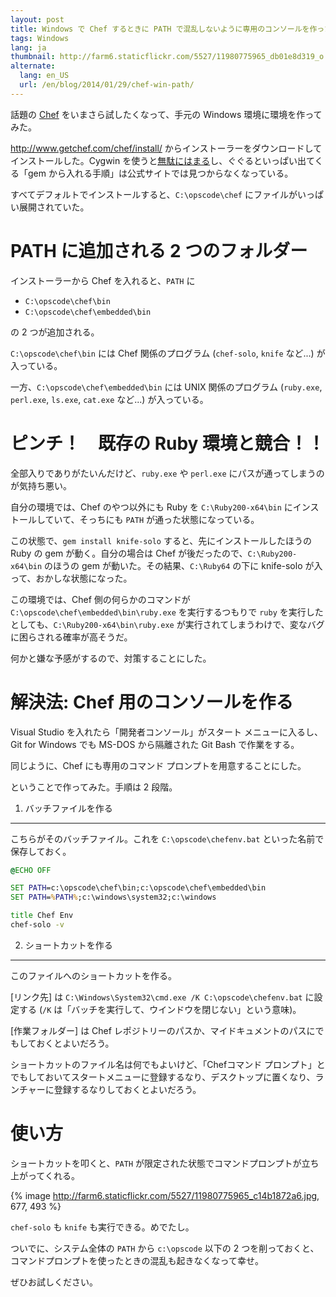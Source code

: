 ```yaml
---
layout: post
title: Windows で Chef するときに PATH で混乱しないように専用のコンソールを作った
tags: Windows
lang: ja
thumbnail: http://farm6.staticflickr.com/5527/11980775965_db01e8d319_o.png
alternate:
  lang: en_US
  url: /en/blog/2014/01/29/chef-win-path/
---
```

話題の [Chef](http://www.getchef.com/) をいまさら試したくなって、手元の Windows 環境に環境を作ってみた。

http://www.getchef.com/chef/install/ からインストーラーをダウンロードしてインストールした。Cygwin を使うと[無駄にはまる](http://dqn.sakusakutto.jp/2013/12/berkshelf_chef_gem_ruby.html)し、ぐぐるといっぱい出てくる「gem から入れる手順」は公式サイトでは見つからなくなっている。

すべてデフォルトでインストールすると、`C:\opscode\chef` にファイルがいっぱい展開されていた。


PATH に追加される 2 つのフォルダー
==================================

インストーラーから Chef を入れると、`PATH` に

  * `C:\opscode\chef\bin`
  * `C:\opscode\chef\embedded\bin`

の 2 つが追加される。

`C:\opscode\chef\bin` には Chef 関係のプログラム (`chef-solo`, `knife` など...) が入っている。

一方、`C:\opscode\chef\embedded\bin` には UNIX 関係のプログラム (`ruby.exe`, `perl.exe`, `ls.exe`, `cat.exe` など...) が入っている。


ピンチ！　既存の Ruby 環境と競合！！
====================================

全部入りでありがたいんだけど、`ruby.exe` や `perl.exe` にパスが通ってしまうのが気持ち悪い。

自分の環境では、Chef のやつ以外にも Ruby を `C:\Ruby200-x64\bin` にインストールしていて、そっちにも `PATH` が通った状態になっている。

この状態で、`gem install knife-solo` すると、先にインストールしたほうの Ruby の gem が動く。自分の場合は Chef が後だったので、`C:\Ruby200-x64\bin` のほうの gem が動いた。その結果、`C:\Ruby64` の下に knife-solo が入って、おかしな状態になった。

この環境では、Chef 側の何らかのコマンドが `C:\opscode\chef\embedded\bin\ruby.exe` を実行するつもりで `ruby` を実行したとしても、`C:\Ruby200-x64\bin\ruby.exe` が実行されてしまうわけで、変なバグに困らされる確率が高そうだ。

何かと嫌な予感がするので、対策することにした。


解決法: Chef 用のコンソールを作る
=================================

Visual Studio を入れたら「開発者コンソール」がスタート メニューに入るし、Git for Windows でも MS-DOS から隔離された Git Bash で作業をする。

同じように、Chef にも専用のコマンド プロンプトを用意することにした。

ということで作ってみた。手順は 2 段階。


1. バッチファイルを作る
-----------------------

こちらがそのバッチファイル。これを `C:\opscode\chefenv.bat` といった名前で保存しておく。


```bat
@ECHO OFF

SET PATH=c:\opscode\chef\bin;c:\opscode\chef\embedded\bin
SET PATH=%PATH%;c:\windows\system32;c:\windows

title Chef Env
chef-solo -v
```


2. ショートカットを作る
-----------------------

このファイルへのショートカットを作る。

[リンク先] は `C:\Windows\System32\cmd.exe /K C:\opscode\chefenv.bat` に設定する (`/K` は「バッチを実行して、ウインドウを閉じない」という意味)。

[作業フォルダー] は Chef レポジトリーのパスか、マイドキュメントのパスにでもしておくとよいだろう。

ショートカットのファイル名は何でもよいけど、「Chefコマンド プロンプト」とでもしておいてスタートメニューに登録するなり、デスクトップに置くなり、ランチャーに登録するなりしておくとよいだろう。


使い方
======

ショートカットを叩くと、`PATH` が限定された状態でコマンドプロンプトが立ち上がってくれる。

{% image http://farm6.staticflickr.com/5527/11980775965_c14b1872a6.jpg, 677, 493 %}

`chef-solo` も `knife` も実行できる。めでたし。

ついでに、システム全体の `PATH` から `c:\opscode` 以下の 2 つを削っておくと、コマンドプロンプトを使ったときの混乱も起きなくなって幸せ。

ぜひお試しください。
